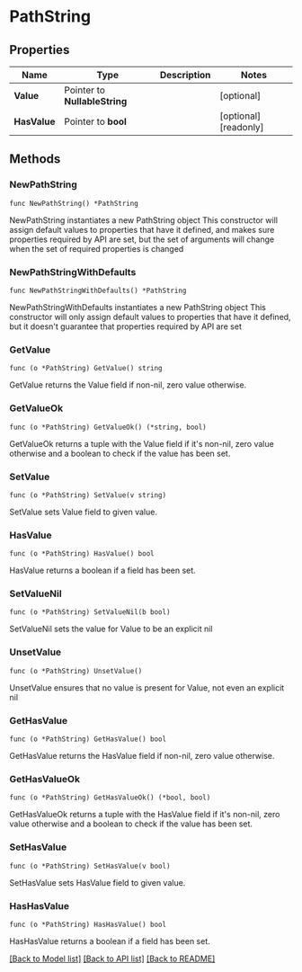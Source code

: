 # PathString

## Properties

Name | Type | Description | Notes
------------ | ------------- | ------------- | -------------
**Value** | Pointer to **NullableString** |  | [optional] 
**HasValue** | Pointer to **bool** |  | [optional] [readonly] 

## Methods

### NewPathString

`func NewPathString() *PathString`

NewPathString instantiates a new PathString object
This constructor will assign default values to properties that have it defined,
and makes sure properties required by API are set, but the set of arguments
will change when the set of required properties is changed

### NewPathStringWithDefaults

`func NewPathStringWithDefaults() *PathString`

NewPathStringWithDefaults instantiates a new PathString object
This constructor will only assign default values to properties that have it defined,
but it doesn't guarantee that properties required by API are set

### GetValue

`func (o *PathString) GetValue() string`

GetValue returns the Value field if non-nil, zero value otherwise.

### GetValueOk

`func (o *PathString) GetValueOk() (*string, bool)`

GetValueOk returns a tuple with the Value field if it's non-nil, zero value otherwise
and a boolean to check if the value has been set.

### SetValue

`func (o *PathString) SetValue(v string)`

SetValue sets Value field to given value.

### HasValue

`func (o *PathString) HasValue() bool`

HasValue returns a boolean if a field has been set.

### SetValueNil

`func (o *PathString) SetValueNil(b bool)`

 SetValueNil sets the value for Value to be an explicit nil

### UnsetValue
`func (o *PathString) UnsetValue()`

UnsetValue ensures that no value is present for Value, not even an explicit nil
### GetHasValue

`func (o *PathString) GetHasValue() bool`

GetHasValue returns the HasValue field if non-nil, zero value otherwise.

### GetHasValueOk

`func (o *PathString) GetHasValueOk() (*bool, bool)`

GetHasValueOk returns a tuple with the HasValue field if it's non-nil, zero value otherwise
and a boolean to check if the value has been set.

### SetHasValue

`func (o *PathString) SetHasValue(v bool)`

SetHasValue sets HasValue field to given value.

### HasHasValue

`func (o *PathString) HasHasValue() bool`

HasHasValue returns a boolean if a field has been set.


[[Back to Model list]](../README.md#documentation-for-models) [[Back to API list]](../README.md#documentation-for-api-endpoints) [[Back to README]](../README.md)


